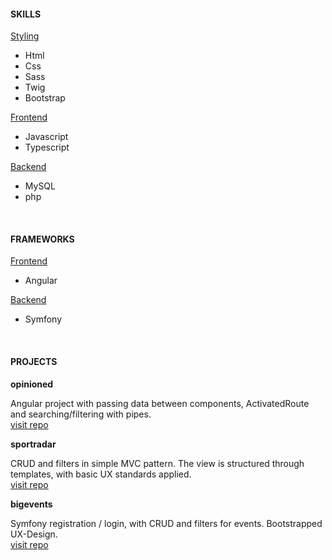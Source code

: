 #### SKILLS
<u>Styling</u>
* Html
* Css
* Sass
* Twig
* Bootstrap

<u>Frontend</u>
* Javascript
* Typescript

<u>Backend</u>
* MySQL
* php

<br>

#### FRAMEWORKS
<u>Frontend</u>
* Angular

<u>Backend</u>
* Symfony

<br>

#### PROJECTS

**opinioned**

Angular project with passing data between components, ActivatedRoute and searching/filtering with pipes.   <br />
[visit repo](https://github.com/ivan-siljic/opinioned.git)


**sportradar**

CRUD and filters in simple MVC pattern. The view is structured through templates, with basic UX standards applied.   <br />
[visit repo](https://github.com/ivan-siljic/sportradar_coding_session.git)


**bigevents**

Symfony registration / login, with CRUD and filters for events. Bootstrapped UX-Design.   <br />
[visit repo](https://github.com/ivan-siljic/bigevents.git)



